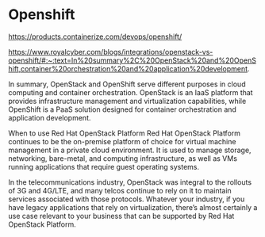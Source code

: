 # Openshift

<https://products.containerize.com/devops/openshift/>

<https://www.royalcyber.com/blogs/integrations/openstack-vs-openshift/#:~:text=In%20summary%2C%20OpenStack%20and%20OpenShift,container%20orchestration%20and%20application%20development>.

In summary, OpenStack and OpenShift serve different purposes in cloud computing and container orchestration. OpenStack is an IaaS platform that provides infrastructure management and virtualization capabilities, while OpenShift is a PaaS solution designed for container orchestration and application development.

When to use Red Hat OpenStack Platform
Red Hat OpenStack Platform continues to be the on-premise platform of choice for virtual machine management in a private cloud environment. It is used to manage storage, networking, bare-metal, and computing infrastructure, as well as VMs running applications that require guest operating systems.

In the telecommunications industry, OpenStack was integral to the rollouts of 3G and 4G/LTE, and many telcos continue to rely on it to maintain services associated with those protocols. Whatever your industry, if you have legacy applications that rely on virtualization, there’s almost certainly a use case relevant to your business that can be supported by Red Hat OpenStack Platform.
